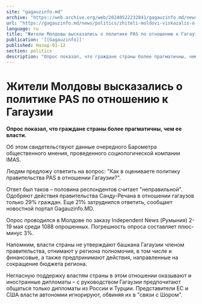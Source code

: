 ```yaml
---
site: "gagauzinfo.md"
archive: "https://web.archive.org/web/20240522232841/gagauzinfo.md/news/politics/zhiteli-moldovi-viskazalis-o-politike-pas-po-otnosheniyu-k-gagauzii"
url: "https://gagauzinfo.md/news/politics/zhiteli-moldovi-viskazalis-o-politike-pas-po-otnosheniyu-k-gagauzii"
language: ru
title: "Жители Молдовы высказались о политике PAS по отношению к Гагаузии"
publication: '[[Gagauzinfo]]'
published: Назад-01-12
section: politics
description: "Опрос показал, что граждане страны более прагматичны, чем ее власти."
---
```


# Жители Молдовы высказались о политике PAS по отношению к Гагаузии

**Опрос показал, что граждане страны более прагматичны, чем ее власти.**

Об этом свидетельствуют данные очередного Барометра общественного мнения, проведенного социологической компании IMAS.

Людям предложу ответить на вопрос: "Как в оцениваете политику правительства PAS в отношении Гагаузии?".

Ответ был таков – половина респондентов считает "неправильной". Одобряют действия правительства Санду-Речана в отношении гагаузов только 29% граждан. Еще 21% затруднился ответить, сообщает новостной портал Gagauzinfo.MD.

Опрос проводился в Молдове по заказу Independent News (Румыния) 2-19 мая среди 1088 опрошенных. Погрешность опроса составляет плюс-минус 3%.

Напомним, власти страны не утверждают башкана Гагаузии членом правительства, отнимают у региона полномочия, в том числе и финансовые, а также предпринимают действия, направленные на сокращение бюджета региона.

Негласную поддержку властям страны в этом отношении оказывают и иностранные дипломаты – с руководством Гагаузии предпочитают общаться только дипломаты из России и Турции. Представители ЕС и США власти автономии игнорируют, обвиняя их в "связи с Шором".